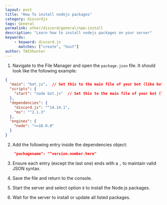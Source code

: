 ```yaml
---
layout: post
title: "How To install nodejs packages"
category: discordjs
tags: General
permalink: other/discord/general/npm-install
description: "Learn how to install nodejs packages on your server"
keywords:
    - keyword: discord.js
      matches: ["create", "host"]
author: TWIXhunter
---
```




1. Navigate to the File Manager and open the `package.json` file. It should look like the following example:

```json
{
  "main": "bot.js",  // Set this to the main file of your bot (like bot.js, main.js or index.js)
  "scripts": {
    "start": "node bot.js"  // Set this to the main file of your bot (like bot.js, main.js or index.js)
  },
  "dependencies": {
    "discord.js": "^14.14.1",
    "ms": "^2.1.3"
  },
  "engines": {
    "node": ">=18.0.0"
  }
}
```

2. Add the following entry inside the dependencies object:

```json
    "packagename": "^version.number.here"
```

3. Ensure each entry (except the last one) ends with a `,` to maintain valid JSON syntax.

4. Save the file and return to the console.

5. Start the server and select option `8` to install the Node.js packages.

6. Wait for the server to install or update all listed packages.
